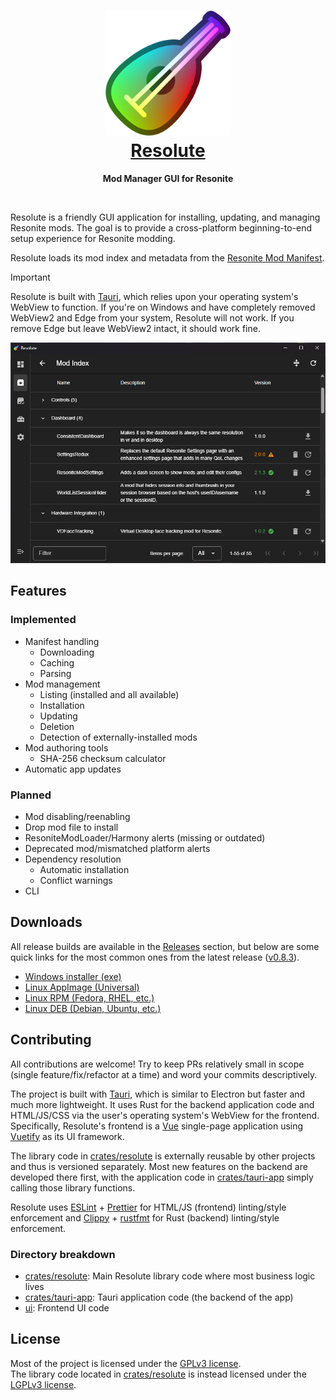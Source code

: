 <h1 align="center">
	<a href="https://github.com/Gawdl3y/Resolute">
		<img src=".github/images/logo-512.png" width="200" height="200" alt="" /><br />
		Resolute
	</a>
</h1>
<p align="center">
	<strong>Mod Manager GUI for Resonite</strong>
</p>
<br />

Resolute is a friendly GUI application for installing, updating, and managing Resonite mods.
The goal is to provide a cross-platform beginning-to-end setup experience for Resonite modding.

Resolute loads its mod index and metadata from the
[Resonite Mod Manifest](https://github.com/resonite-modding-group/resonite-mod-manifest).

> [!IMPORTANT]  
> Resolute is built with [Tauri](https://tauri.app/), which relies upon your operating system's WebView to function.
> If you're on Windows and have completely removed WebView2 and Edge from your system, Resolute will not work.
> If you remove Edge but leave WebView2 intact, it should work fine.

<p align="center">
	<img src=".github/images/screenshot.png" alt="Resolute Mod Index screenshot" />
</p>

## Features

### Implemented

- Manifest handling
  - Downloading
  - Caching
  - Parsing
- Mod management
  - Listing (installed and all available)
  - Installation
  - Updating
  - Deletion
  - Detection of externally-installed mods
- Mod authoring tools
  - SHA-256 checksum calculator
- Automatic app updates

### Planned

- Mod disabling/reenabling
- Drop mod file to install
- ResoniteModLoader/Harmony alerts (missing or outdated)
- Deprecated mod/mismatched platform alerts
- Dependency resolution
  - Automatic installation
  - Conflict warnings
- CLI

## Downloads

All release builds are available in the [Releases](https://github.com/Gawdl3y/Resolute/releases) section, but below are
some quick links for the most common ones from the latest release ([v0.8.3](https://github.com/Gawdl3y/Resolute/releases/tag/v0.8.3)).

- [Windows installer (exe)](https://github.com/Gawdl3y/Resolute/releases/download/v0.8.3/Resolute_0.8.3_x64-setup.exe)
- [Linux AppImage (Universal)](https://github.com/Gawdl3y/Resolute/releases/download/v0.8.3/resolute_0.8.3_amd64.AppImage)
- [Linux RPM (Fedora, RHEL, etc.)](https://github.com/Gawdl3y/Resolute/releases/download/v0.8.3/resolute-0.8.3-1.x86_64.rpm)
- [Linux DEB (Debian, Ubuntu, etc.)](https://github.com/Gawdl3y/Resolute/releases/download/v0.8.3/resolute_0.8.3_amd64.deb)

## Contributing

All contributions are welcome!
Try to keep PRs relatively small in scope (single feature/fix/refactor at a time) and word your commits descriptively.

The project is built with [Tauri](https://tauri.app/), which is similar to Electron but faster and much more lightweight.
It uses Rust for the backend application code and HTML/JS/CSS via the user's operating system's WebView for the frontend.
Specifically, Resolute's frontend is a [Vue](https://vuejs.org/) single-page application using [Vuetify](https://vuetifyjs.com/) as its UI framework.

The library code in [crates/resolute](./crates/resolute) is externally reusable by other projects and thus is versioned separately.
Most new features on the backend are developed there first, with the application code in [crates/tauri-app](./crates/tauri-app) simply calling those library functions.

Resolute uses [ESLint](https://eslint.org/) + [Prettier](https://prettier.io/) for HTML/JS (frontend) linting/style enforcement
and [Clippy](https://github.com/rust-lang/rust-clippy) + [rustfmt](https://github.com/rust-lang/rustfmt) for Rust (backend) linting/style enforcement.

### Directory breakdown

- [crates/resolute](./crates/resolute): Main Resolute library code where most business logic lives
- [crates/tauri-app](./crates/tauri-app): Tauri application code (the backend of the app)
- [ui](./ui): Frontend UI code

## License

Most of the project is licensed under the [GPLv3 license](https://www.gnu.org/licenses/gpl-3.0).  
The library code located in [crates/resolute](./crates/resolute) is instead licensed under the [LGPLv3 license](https://www.gnu.org/licenses/lgpl-3.0).
